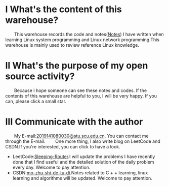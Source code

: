 # I What's the content of this warehouse?
&emsp;&emsp;This warehouse records the code and notes([Notes](https://gitee.com/router123456/linux-study/tree/master/Notes)) I have written when learning Linux system programming and Linux network programming.This warehouse is mainly used to review reference Linux knowledge.
# II What's the purpose of my open source activity?
&emsp;&emsp;Because I hope someone can see these notes and codes. If the contents of this warehouse are helpful to you, I will be very happy. If you can, please click a small star.
# III Communicate with the author
&emsp;&emsp;My E-mail:2019141080030@stu.scu.edu.cn. You can contact me through the E-mail.
&emsp;&emsp;One more thing, I also write blog on LeetCode and CSDN.If you're interested, you can click to have a look.
- LeetCode:[Sleeping-Router](https://leetcode.cn/u/sleeping-router/).I will update the problems I have recently done that I find useful and the detailed solution of the daily problem every day. Welcome to pay attention.
- CSDN:[mo-zhu-shi-de-tu-di](https://blog.csdn.net/CS_COPy?spm=1011.2124.3001.5343).Notes related to C + + learning, linux learning and algorithms will be updated. Welcome to pay attention.
